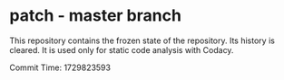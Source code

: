 # patch - master branch

This repository contains the frozen state of the repository.
Its history is cleared. It is used only for static code
analysis with Codacy.

Commit Time: 1729823593